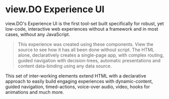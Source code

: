 # view.DO Experience UI

view.DO's Experience UI is the first tool-set built specifically for robust, yet low-code, interactive web experiences without a framework and in most cases, without any JavaScript.

> This experience was created using these components. View the source to see how it has all been done without script. The HTML alone, declaratively creates a  single-page app, with complex routing, guided navigation with decision-trees, automatic presentations and content data-binding using any data source.

This set of inter-working elements extend HTML with a declarative approach to easily build engaging experiences with dynamic-content, guided navigation, timed-actions, voice-over audio, video, hooks for animations and much more.

